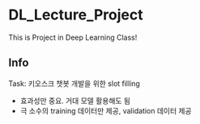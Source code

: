 # DL_Lecture_Project

This is Project in Deep Learning Class!

## Info
Task: 키오스크 챗봇 개발을 위한 slot filling
* 효과성만 중요. 거대 모델 활용해도 됨
* 극 소수의 training 데이터만 제공, validation 데이터 제공
